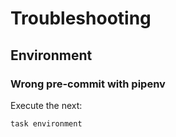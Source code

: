 <!-- Space: LUISMAYTA.GITHUB.IO -->
<!-- Title: Troubleshooting -->

# Troubleshooting

## Environment

### Wrong pre-commit with pipenv

Execute the next:

```{.bash}
task environment
```
